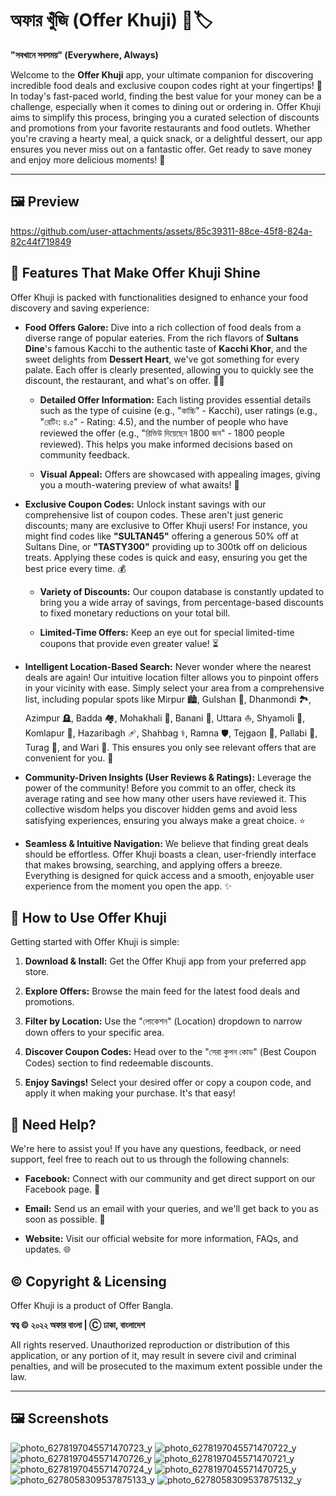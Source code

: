 # অফার খুঁজি (Offer Khuji) 🍔🏷️

**"সবখানে সবসময়" (Everywhere, Always)**

Welcome to the **Offer Khuji** app, your ultimate companion for discovering incredible food deals and exclusive coupon codes right at your fingertips! 🎉 In today's fast-paced world, finding the best value for your money can be a challenge, especially when it comes to dining out or ordering in. Offer Khuji aims to simplify this process, bringing you a curated selection of discounts and promotions from your favorite restaurants and food outlets. Whether you're craving a hearty meal, a quick snack, or a delightful dessert, our app ensures you never miss out on a fantastic offer. Get ready to save money and enjoy more delicious moments! 🥳


---

## 🖼️ Preview
https://github.com/user-attachments/assets/85c39311-88ce-45f8-824a-82c44f719849



## 🌟 Features That Make Offer Khuji Shine

Offer Khuji is packed with functionalities designed to enhance your food discovery and saving experience:

* **Food Offers Galore:** Dive into a rich collection of food deals from a diverse range of popular eateries. From the rich flavors of **Sultans Dine**'s famous Kacchi to the authentic taste of **Kacchi Khor**, and the sweet delights from **Dessert Heart**, we've got something for every palate. Each offer is clearly presented, allowing you to quickly see the discount, the restaurant, and what's on offer. 🍲🍰

    * **Detailed Offer Information:** Each listing provides essential details such as the type of cuisine (e.g., "কাচ্চি" - Kacchi), user ratings (e.g., "রেটিং: ৪.৫" - Rating: 4.5), and the number of people who have reviewed the offer (e.g., "রিভিউ দিয়েছেন 1800 জন" - 1800 people reviewed). This helps you make informed decisions based on community feedback.

    * **Visual Appeal:** Offers are showcased with appealing images, giving you a mouth-watering preview of what awaits! 📸

* **Exclusive Coupon Codes:** Unlock instant savings with our comprehensive list of coupon codes. These aren't just generic discounts; many are exclusive to Offer Khuji users! For instance, you might find codes like **"SULTAN45"** offering a generous 50% off at Sultans Dine, or **"TASTY300"** providing up to 300tk off on delicious treats. Applying these codes is quick and easy, ensuring you get the best price every time. 💰

    * **Variety of Discounts:** Our coupon database is constantly updated to bring you a wide array of savings, from percentage-based discounts to fixed monetary reductions on your total bill.

    * **Limited-Time Offers:** Keep an eye out for special limited-time coupons that provide even greater value! ⏳

* **Intelligent Location-Based Search:** Never wonder where the nearest deals are again! Our intuitive location filter allows you to pinpoint offers in your vicinity with ease. Simply select your area from a comprehensive list, including popular spots like Mirpur 🏙️, Gulshan 🏢, Dhanmondi 🏞️, Azimpur 🪦, Badda 🏘️, Mohakhali 🕌, Banani 🍴, Uttara ⛵, Shyamoli 🚏, Komlapur 🚆, Hazaribagh 🩹, Shahbag ⚕️, Ramna 🛡️, Tejgaon 🌟, Pallabi 🌿, Turag 🌊, and Wari 🏡. This ensures you only see relevant offers that are convenient for you. 📍

* **Community-Driven Insights (User Reviews & Ratings):** Leverage the power of the community! Before you commit to an offer, check its average rating and see how many other users have reviewed it. This collective wisdom helps you discover hidden gems and avoid less satisfying experiences, ensuring you always make a great choice. ⭐

* **Seamless & Intuitive Navigation:** We believe that finding great deals should be effortless. Offer Khuji boasts a clean, user-friendly interface that makes browsing, searching, and applying offers a breeze. Everything is designed for quick access and a smooth, enjoyable user experience from the moment you open the app. ✨

## 🚀 How to Use Offer Khuji

Getting started with Offer Khuji is simple:

1.  **Download & Install:** Get the Offer Khuji app from your preferred app store.

2.  **Explore Offers:** Browse the main feed for the latest food deals and promotions.

3.  **Filter by Location:** Use the "লোকেশন" (Location) dropdown to narrow down offers to your specific area.

4.  **Discover Coupon Codes:** Head over to the "সেরা কুপন কোড" (Best Coupon Codes) section to find redeemable discounts.

5.  **Enjoy Savings!** Select your desired offer or copy a coupon code, and apply it when making your purchase. It's that easy!

## 🤝 Need Help?

We're here to assist you! If you have any questions, feedback, or need support, feel free to reach out to us through the following channels:

* **Facebook:** Connect with our community and get direct support on our Facebook page. 📘

* **Email:** Send us an email with your queries, and we'll get back to you as soon as possible. 📧

* **Website:** Visit our official website for more information, FAQs, and updates. 🌐

## © Copyright & Licensing

Offer Khuji is a product of Offer Bangla.

**স্বত্ব © ২০২২ অফার বাংলা | Ⓒ ঢাকা, বাংলাদেশ**

All rights reserved. Unauthorized reproduction or distribution of this application, or any portion of it, may result in severe civil and criminal penalties, and will be prosecuted to the maximum extent possible under the law.


---

## 🖼️ Screenshots
![photo_6278197045571470723_y](https://github.com/user-attachments/assets/f379397d-dc9f-4c2b-9350-98693f14ac04)
![photo_6278197045571470722_y](https://github.com/user-attachments/assets/c5dee3c8-4642-4cf2-a973-bbf918b15e57)
![photo_6278197045571470726_y](https://github.com/user-attachments/assets/2d5c322d-d40f-4394-a5e9-07ff3fe1f98b)
![photo_6278197045571470721_y](https://github.com/user-attachments/assets/6fd6ef86-f9ab-4fb7-87a8-c31cccc52afb)
![photo_6278197045571470724_y](https://github.com/user-attachments/assets/a0d5f877-1214-4d74-b9b3-d8d70dd93d2f)
![photo_6278197045571470725_y](https://github.com/user-attachments/assets/641b9913-24fe-4945-9ce7-90436faa5445)
![photo_6278058309537875133_y](https://github.com/user-attachments/assets/9fee9ecb-2632-41c4-b59e-c7703bd6f534)
![photo_6278058309537875132_y](https://github.com/user-attachments/assets/e3442a98-9900-4318-aad1-1469ab960c32)








